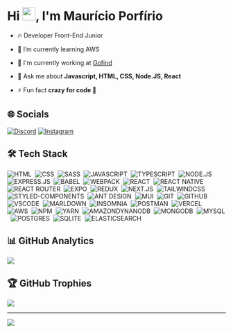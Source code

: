 <!--
**mauricio-msp/mauricio-msp** is a ✨ _special_ ✨ repository because its `README.md` (this file) appears on your GitHub profile.

Here are some ideas to get you started:

- 🔭 I’m currently working on ...
- 🌱 I’m currently learning ...
- 👯 I’m looking to collaborate on ...
- 🤔 I’m looking for help with ...
- 💬 Ask me about ...
- 📫 How to reach me: ...
- 😄 Pronouns: ...
- ⚡ Fun fact: ...
-->

# Hi <img src="https://raw.githubusercontent.com/kaueMarques/kaueMarques/master/hi.gif" width="30" />, I'm Maurício Porfírio

- 🔥 Developer Front-End Junior

- 🌱 I’m currently learning AWS

- 🔭 I'm currently working at [Gofind](http://www.gofind.online/)

- 💬 Ask me about **Javascript, HTML, CSS, Node.JS, React**

- ⚡ Fun fact **crazy for code :grimacing:**

## 🌐 Socials
[![Discord](https://img.shields.io/badge/Discord-%237289DA.svg?logo=discord&logoColor=white)](https://discord.gg/VGFbzDk8) 
[![Instagram](https://img.shields.io/badge/Instagram-%23E4405F.svg?logo=Instagram&logoColor=white)](https://instagram.com/mauricioporfirio_mp) 

## 🛠️ Tech Stack

![HTML](https://shields.io/badge/-HTML-05122A?style=for-the-badge&logo=html5)&nbsp;
![CSS](https://shields.io/badge/-CSS-05122A?style=for-the-badge&logo=CSS3&logoColor=1572B6)&nbsp;
![SASS](https://shields.io/badge/-SASS-05122A?style=for-the-badge&logo=sass)&nbsp;
![JAVASCRIPT](https://shields.io/badge/-JavaScript-05122A?style=for-the-badge&logo=javascript)&nbsp;
![TYPESCRIPT](https://shields.io/badge/-Typescript-05122A?style=for-the-badge&logo=typescript)&nbsp;
![NODE.JS](https://shields.io/badge/-Node.JS-05122A?style=for-the-badge&logo=node.js)&nbsp;
![EXPRESS.JS](https://img.shields.io/badge/express.js-%23404d59.svg?style=for-the-badge&logo=express&logoColor=%2361DAFB)&nbsp;
![BABEL](https://shields.io/badge/-BABEL-05122A?style=for-the-badge&logo=babel)&nbsp;
![WEBPACK](https://shields.io/badge/-Webpack-05122A?style=for-the-badge&logo=webpack)&nbsp;
![REACT](https://shields.io/badge/-React-05122A?style=for-the-badge&logo=react)&nbsp;
![REACT NATIVE](https://img.shields.io/badge/react_native-%2320232a.svg?style=for-the-badge&logo=react&logoColor=%2361DAFB)&nbsp;
![REACT ROUTER](https://img.shields.io/badge/React_Router-CA4245?style=for-the-badge&logo=react-router&logoColor=white)&nbsp;
![EXPO](https://img.shields.io/badge/expo-1C1E24?style=for-the-badge&logo=expo&logoColor=#D04A37)&nbsp;
![REDUX](https://shields.io/badge/-Redux-05122A?style=for-the-badge&logo=redux&logoColor=593D88)&nbsp;
![NEXT.JS](https://img.shields.io/badge/next.js-05122A?style=for-the-badge&logo=nextdotjs&logoColor=white)&nbsp;
![TAILWINDCSS](https://img.shields.io/badge/tailwindcss-%2338B2AC.svg?style=for-the-badge&logo=tailwind-css&logoColor=white)&nbsp;
![STYLED-COMPONENTS](https://shields.io/badge/-STYLED--COMPONENTS-05122A?style=for-the-badge&logo=styled-components)&nbsp;
![ANT DESIGN](https://shields.io/badge/-ANT%20DESIGN-05122A?style=for-the-badge&logo=antdesign&logoColor=1890FF)&nbsp;
![MUI](https://shields.io/badge/-MUI-05122A?style=for-the-badge&logo=mui)&nbsp;
![GIT](https://shields.io/badge/-GIT-05122A?style=for-the-badge&logo=git)&nbsp;
![GITHUB](https://shields.io/badge/-GITHUB-05122A?style=for-the-badge&logo=github)&nbsp;
![VSCODE](https://shields.io/badge/-VSCODE-05122A?style=for-the-badge&logo=visual%20studio%20code&logoColor=0078D4)&nbsp;
![MARLDOWN](https://img.shields.io/badge/markdown-%23000000.svg?style=for-the-badge&logo=markdown&logoColor=white)&nbsp;
![INSOMNIA](https://img.shields.io/badge/Insomnia-black?style=for-the-badge&logo=insomnia&logoColor=5849BE)&nbsp;
![POSTMAN](https://img.shields.io/badge/Postman-FF6C37?style=for-the-badge&logo=postman&logoColor=white)&nbsp;
![VERCEL](https://img.shields.io/badge/vercel-%23000000.svg?style=for-the-badge&logo=vercel&logoColor=white)&nbsp;
![AWS](https://img.shields.io/badge/AWS-%23FF9900.svg?style=for-the-badge&logo=amazon-aws&logoColor=white)&nbsp; 
![NPM](https://img.shields.io/badge/NPM-%23000000.svg?style=for-the-badge&logo=npm&logoColor=white)&nbsp; 
![YARN](https://img.shields.io/badge/yarn-%232C8EBB.svg?style=for-the-badge&logo=yarn&logoColor=white)&nbsp; 
![AMAZONDYNANODB](https://img.shields.io/badge/Amazon%20DynamoDB-4053D6?style=for-the-badge&logo=Amazon%20DynamoDB&logoColor=white)&nbsp; 
![MONGODB](https://img.shields.io/badge/MongoDB-%234ea94b.svg?style=for-the-badge&logo=mongodb&logoColor=white)&nbsp; 
![MYSQL](https://img.shields.io/badge/mysql-%2300f.svg?style=for-the-badge&logo=mysql&logoColor=white)&nbsp; 
![POSTGRES](https://img.shields.io/badge/postgres-%23316192.svg?style=for-the-badge&logo=postgresql&logoColor=white)&nbsp; 
![SQLITE](https://img.shields.io/badge/sqlite-%2307405e.svg?style=for-the-badge&logo=sqlite&logoColor=white)&nbsp; 
![ELASTICSEARCH](https://img.shields.io/badge/-ElasticSearch-005571?style=for-the-badge&logo=elasticsearch)

## 📊 GitHub Analytics
![](https://github-readme-streak-stats.herokuapp.com/?user=mauricio-msp&theme=dark&hide_border=false)<br/>

## 🏆 GitHub Trophies
![](https://github-profile-trophy.vercel.app/?username=mauricio-msp&theme=radical&no-frame=false&no-bg=true&margin-w=4)

---
[![](https://visitcount.itsvg.in/api?id=mauricio-msp&icon=0&color=0)](https://visitcount.itsvg.in)
